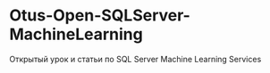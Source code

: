 # Otus-Open-SQLServer-MachineLearning
Открытый урок и статьи по SQL Server Machine Learning Services
